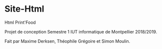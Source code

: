 # Site-Html
Html Print'Food

Projet de conception Semestre 1 IUT informatique de Montpellier 2018/2019.

Fait par Maxime Derksen, Théophile Grégoire et Simon Moulin.

